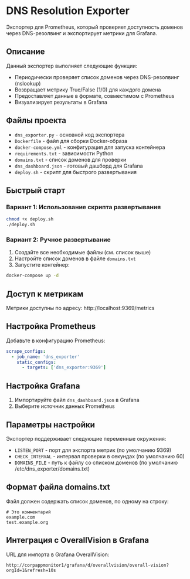 # DNS Resolution Exporter

Экспортер для Prometheus, который проверяет доступность доменов через DNS-резолвинг и экспортирует метрики для Grafana.

## Описание

Данный экспортер выполняет следующие функции:
- Периодически проверяет список доменов через DNS-резолвинг (nslookup)
- Возвращает метрику True/False (1/0) для каждого домена
- Предоставляет данные в формате, совместимом с Prometheus
- Визуализирует результаты в Grafana

## Файлы проекта

- `dns_exporter.py` - основной код экспортера
- `Dockerfile` - файл для сборки Docker-образа
- `docker-compose.yml` - конфигурация для запуска контейнера
- `requirements.txt` - зависимости Python
- `domains.txt` - список доменов для проверки
- `dns_dashboard.json` - готовый дашборд для Grafana
- `deploy.sh` - скрипт для быстрого развертывания

## Быстрый старт

### Вариант 1: Использование скрипта развертывания

```bash
chmod +x deploy.sh
./deploy.sh
```

### Вариант 2: Ручное развертывание

1. Создайте все необходимые файлы (см. список выше)
2. Настройте список доменов в файле `domains.txt`
3. Запустите контейнер:

```bash
docker-compose up -d
```

## Доступ к метрикам

Метрики доступны по адресу: http://localhost:9369/metrics

## Настройка Prometheus

Добавьте в конфигурацию Prometheus:

```yaml
scrape_configs:
  - job_name: 'dns_exporter'
    static_configs:
      - targets: ['dns_exporter:9369']
```

## Настройка Grafana

1. Импортируйте файл `dns_dashboard.json` в Grafana
2. Выберите источник данных Prometheus

## Параметры настройки

Экспортер поддерживает следующие переменные окружения:
- `LISTEN_PORT` - порт для экспорта метрик (по умолчанию 9369)
- `CHECK_INTERVAL` - интервал проверки в секундах (по умолчанию 60)
- `DOMAINS_FILE` - путь к файлу со списком доменов (по умолчанию /etc/dns_exporter/domains.txt)

## Формат файла domains.txt

Файл должен содержать список доменов, по одному на строку:

```
# Это комментарий
example.com
test.example.org
```

## Интеграция с OverallVision в Grafana

URL для импорта в Grafana OverallVision:
```
http://corpappmonitor1/grafana/d/overallvision/overall-vision?orgId=1&refresh=10s
```
